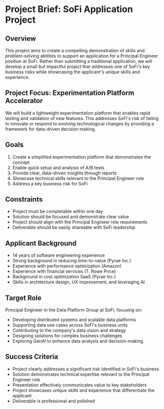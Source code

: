 # Project Brief: SoFi Application Project

## Overview
This project aims to create a compelling demonstration of skills and problem-solving abilities to support an application for a Principal Engineer position at SoFi. Rather than submitting a traditional application, we will develop a small but impactful project that addresses one of SoFi's key business risks while showcasing the applicant's unique skills and experience.

## Project Focus: Experimentation Platform Accelerator
We will build a lightweight experimentation platform that enables rapid testing and validation of new features. This addresses SoFi's risk of failing to innovate or respond to evolving technological changes by providing a framework for data-driven decision making.

## Goals
1. Create a simplified experimentation platform that demonstrates the concept
2. Enable quick setup and analysis of A/B tests
3. Provide clear, data-driven insights through reports
4. Showcase technical skills relevant to the Principal Engineer role
5. Address a key business risk for SoFi

## Constraints
- Project must be completable within one day
- Solution should be focused and demonstrate clear value
- Project should align with the Principal Engineer role requirements
- Deliverable should be easily shareable with SoFi leadership

## Applicant Background
- 14 years of software engineering experience
- Strong background in reducing time-to-value (Pyrae Inc.)
- Experience with performance optimization (Amazon)
- Experience with financial services (T. Rowe Price)
- Background in cost optimization SaaS (Pyrae Inc.)
- Skills in architecture design, UX improvement, and leveraging AI

## Target Role
Principal Engineer in the Data Platform Group at SoFi, focusing on:
- Developing distributed systems and scalable data platforms
- Supporting data use cases across SoFi's business units
- Contributing to the company's data vision and strategy
- Designing solutions for complex business challenges
- Exploring GenAI to enhance data analysis and decision-making

## Success Criteria
- Project clearly addresses a significant risk identified in SoFi's business
- Solution demonstrates technical expertise relevant to the Principal Engineer role
- Presentation effectively communicates value to key stakeholders
- Project showcases unique skills and experience that differentiate the applicant
- Deliverable is professional and polished